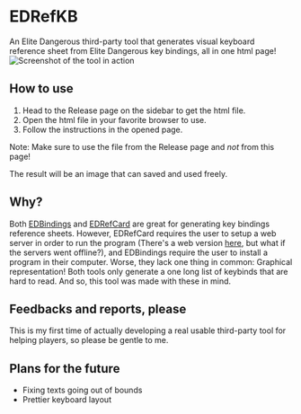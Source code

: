 # EDRefKB

An Elite Dangerous third-party tool that generates visual keyboard reference sheet from Elite Dangerous key bindings, all in one html page!
![Screenshot of the tool in action](https://dl.dropboxusercontent.com/s/azwsp3o5e6zcrcy/EDRefKB-sample.png)

## How to use

1. Head to the Release page on the sidebar to get the html file.
2. Open the html file in your favorite browser to use.
3. Follow the instructions in the opened page.

Note: Make sure to use the file from the Release page and *not* from this page!

The result will be an image that can saved and used freely.


## Why?

Both [EDBindings](https://github.com/ghorsey/EdBindings) and [EDRefCard](https://github.com/richardbuckle/EDRefCard) are great for generating key bindings reference sheets. However, EDRefCard requires the user to setup a web server in order to run the program (There's a web version [here](https://edrefcard.info/), but what if the servers went offline?), and EDBindings require the user to install a program in their computer. Worse, they lack one thing in common: Graphical representation! Both tools only generate a one long list of keybinds that are hard to read. And so, this tool was made with these in mind.


## Feedbacks and reports, please

This is my first time of actually developing a real usable third-party tool for helping players, so please be gentle to me.

## Plans for the future

- Fixing texts going out of bounds
- Prettier keyboard layout
